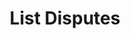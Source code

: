 ---
title: List Disputes
excerpt: Retrieve a paginated, filtered list of Disputes
api:
  file: api_gateway_swagger.json
  operationId: post_api-v2-disputes
hidden: false
---